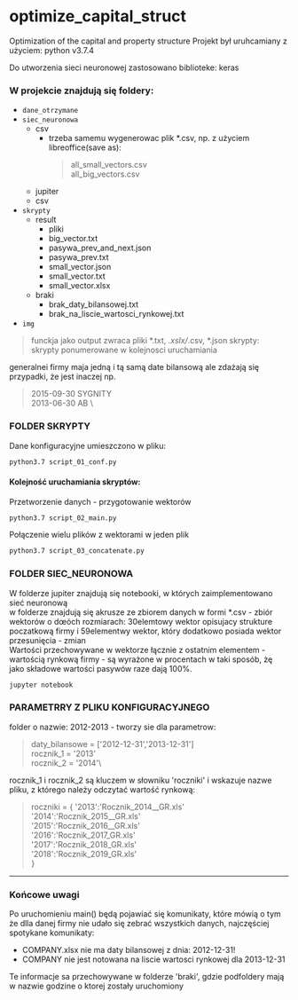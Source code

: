 # optimize_capital_struct

Optimization of the capital and property structure
Projekt był uruhcamiany z użyciem: python v3.7.4

Do utworzenia sieci neuronowej zastosowano biblioteke: keras

### W projekcie znajdują się foldery:
*  ```dane_otrzymane```
*  ```siec_neuronowa```
	*	csv
		* trzeba samemu wygenerowac plik *.csv, np. z użyciem libreoffice(save as): 
			> all_small_vectors.csv\
			> all_big_vectors.csv
	* jupiter
	* csv
*  ```skrypty ```
	* result
		* pliki
		* big_vector.txt
		* pasywa_prev_and_next.json
		* pasywa_prev.txt
		* small_vector.json
		* small_vector.txt
		* small_vector.xlsx
	* braki
		* brak_daty_bilansowej.txt
		* brak_na_liscie_wartosci_rynkowej.txt
*  ```img```
  
  

> funckja jako output zwraca pliki *.txt, *.xslx/*.csv, *.json
> skrypty: skrypty ponumerowane w kolejnosci uruchamiania

generalnei firmy maja jedną i tą samą date bilansową ale zdażają się przypadki, że jest inaczej np.
> 2015-09-30 SYGNITY\
>  2013-06-30 AB \

  
### FOLDER SKRYPTY
Dane konfiguracyjne umieszczono w pliku:

```sh
python3.7 script_01_conf.py
```

#### Kolejność uruchamiania skryptów:
Przetworzenie danych - przygotowanie wektorów
```sh
python3.7 script_02_main.py
```
Połączenie wielu plików z wektorami w jeden plik
```sh
python3.7 script_03_concatenate.py 
```
### FOLDER SIEC_NEURONOWA
W folderze jupiter znajdują się notebooki, w których zaimplementowano sieć neuronową\
w folderze znajdują się akrusze ze zbiorem danych w formi *.csv - zbiór wektorów o dœóch rozmiarach: 30elemtowy wektor opisujacy strukture poczatkową firmy i 59elementwy wektor, który dodatkowo posiada wektor przesunięcia - zmian\
Wartości przechowywane w wektorze łącznie z ostatnim elementem - wartością rynkową firmy - są wyrażone w procentach w taki sposób, żę jako składowe wartości pasywów raze dają 100%. 

```sh
jupyter notebook
```

### PARAMETRRY Z PLIKU KONFIGURACYJNEGO
folder o nazwie: 2012-2013 - tworzy sie dla parametrow:
> daty_bilansowe = ['2012-12-31','2013-12-31']\
> rocznik_1 = '2013'\
> rocznik_2 = '2014'\

rocznik_1 i rocznik_2 są kluczem w słowniku 'roczniki' i wskazuje nazwe pliku, z którego należy odczytać wartość rynkową:

> roczniki = {
> '2013':'Rocznik_2014__GR.xls'\
> '2014':'Rocznik_2015__GR.xls'\
> '2015':'Rocznik_2016__GR.xls'\
> '2016':'Rocznik_2017_GR.xls'\
> '2017':'Rocznik_2018_GR.xls'\
> '2018':'Rocznik_2019_GR.xls'\
> }

****************
### Końcowe uwagi
Po uruchomieniu main() będą pojawiać się komunikaty, które mówią o tym że dlla danej firmy nie udało się zebrać wszystkich danych, najczęściej spotykane komunikaty:
* COMPANY.xlsx    nie ma daty bilansowej z dnia:  2012-12-31!
* COMPANY nie jest notowana na liscie wartosci rynkowej dla 2013-12-31

Te informacje sa przechowywane w  folderze 'braki', gdzie podfoldery mają w nazwie godzine o ktorej zostały uruchomiony


